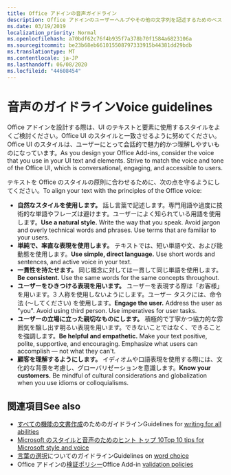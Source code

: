 ```yaml
---
title: Office アドインの音声ガイドライン
description: Office アドインのユーザーヘルプやその他の文字列を記述するためのベストプラクティスについて説明します。
ms.date: 03/19/2019
localization_priority: Normal
ms.openlocfilehash: a70bdf62c76f4b935f7a378b70f1584a6823106a
ms.sourcegitcommit: be23b68eb661015508797333915b44381dd29bdb
ms.translationtype: MT
ms.contentlocale: ja-JP
ms.lasthandoff: 06/08/2020
ms.locfileid: "44608454"
---
```

# <a name="voice-guidelines"></a><span data-ttu-id="a35aa-103">音声のガイドライン</span><span class="sxs-lookup"><span data-stu-id="a35aa-103">Voice guidelines</span></span>

<span data-ttu-id="a35aa-p101">Office アドインを設計する際は、UI のテキストと要素に使用するスタイルをよくご検討ください。Office UI のスタイルと一致させるように努めてください。Office UI のスタイルは、ユーザーにとって会話的で魅力的かつ理解しやすいものになっています。</span><span class="sxs-lookup"><span data-stu-id="a35aa-p101">As you design your Office Add-ins, consider the voice that you use in your UI text and elements. Strive to match the voice and tone of the Office UI, which is conversational, engaging, and accessible to users.</span></span> 

<span data-ttu-id="a35aa-106">テキストを Office のスタイルの原則に合わせるために、次の点を守るようにしてください。</span><span class="sxs-lookup"><span data-stu-id="a35aa-106">To align your text with the principles of the Office voice:</span></span>

- <span data-ttu-id="a35aa-p102">**自然なスタイルを使用します。** 話し言葉で記述します。専門用語や過度に技術的な単語やフレーズは避けます。ユーザーによく知られている用語を使用します。</span><span class="sxs-lookup"><span data-stu-id="a35aa-p102">**Use a natural style.** Write the way that you speak. Avoid jargon and overly technical words and phrases. Use terms that are familiar to your users.</span></span>
- <span data-ttu-id="a35aa-p103">**単純で、率直な表現を使用します。** テキストでは、短い単語や文、および能動態を使用します。</span><span class="sxs-lookup"><span data-stu-id="a35aa-p103">**Use simple, direct language.** Use short words and sentences, and active voice in your text.</span></span>
- <span data-ttu-id="a35aa-p104">**一貫性を持たせます。** 同じ概念に対しては一貫して同じ単語を使用します。</span><span class="sxs-lookup"><span data-stu-id="a35aa-p104">**Be consistent.** Use the same words for the same concepts throughout.</span></span>
- <span data-ttu-id="a35aa-p105">**ユーザーをひきつける表現を用います。** ユーザーを表現する際は「お客様」を用います。3 人称を使用しないようにします。ユーザー タスクには、命令法 (～してください) を使用します。</span><span class="sxs-lookup"><span data-stu-id="a35aa-p105">**Engage the user.** Address the user as "you". Avoid using third person. Use imperatives for user tasks.</span></span>
- <span data-ttu-id="a35aa-p106">**ユーザーの立場に立った親切なものにします。** 積極的で丁寧かつ協力的な雰囲気を醸し出す明るい表現を用います。できないことではなく、できることを強調します。</span><span class="sxs-lookup"><span data-stu-id="a35aa-p106">**Be helpful and empathetic.** Make your text positive, polite, supportive, and encouraging. Emphasize what users can accomplish ― not what they can't.</span></span>
- <span data-ttu-id="a35aa-p107">**顧客を理解するようにします。** イディオムや口語表現を使用する際には、文化的な背景を考慮し、グローバリゼーションを意識します。</span><span class="sxs-lookup"><span data-stu-id="a35aa-p107">**Know your customers.** Be mindful of cultural considerations and globalization when you use idioms or colloquialisms.</span></span>

## <a name="see-also"></a><span data-ttu-id="a35aa-124">関連項目</span><span class="sxs-lookup"><span data-stu-id="a35aa-124">See also</span></span>

- <span data-ttu-id="a35aa-125">[すべての機能の文書作成](/style-guide/accessibility/writing-all-abilities)のためのガイドライン</span><span class="sxs-lookup"><span data-stu-id="a35aa-125">Guidelines for [writing for all abilities](/style-guide/accessibility/writing-all-abilities)</span></span>
- [<span data-ttu-id="a35aa-126">Microsoft のスタイルと音声のためのヒント トップ 10</span><span class="sxs-lookup"><span data-stu-id="a35aa-126">Top 10 tips for Microsoft style and voice</span></span>](/style-guide/top-10-tips-style-voice)
- <span data-ttu-id="a35aa-127">[言葉の選択](/style-guide/word-choice/)についてのガイドライン</span><span class="sxs-lookup"><span data-stu-id="a35aa-127">Guidelines on [word choice](/style-guide/word-choice/)</span></span>
- <span data-ttu-id="a35aa-128">Office アドインの[検証ポリシー](/legal/marketplace/certification-policies)</span><span class="sxs-lookup"><span data-stu-id="a35aa-128">Office Add-in [validation policies](/legal/marketplace/certification-policies)</span></span>

